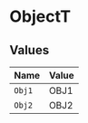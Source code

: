 # ObjectT


## Values

| Name   | Value  |
| ------ | ------ |
| `Obj1` | OBJ1   |
| `Obj2` | OBJ2   |